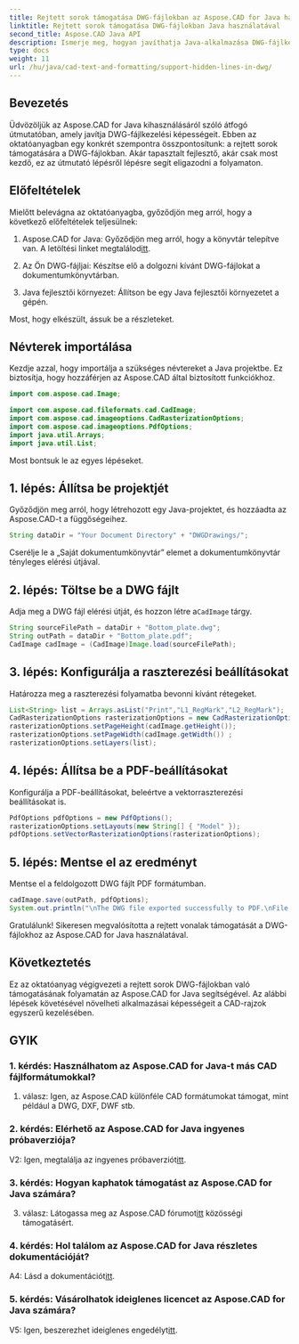 ```yaml
---
title: Rejtett sorok támogatása DWG-fájlokban az Aspose.CAD for Java használatával
linktitle: Rejtett sorok támogatása DWG-fájlokban Java használatával
second_title: Aspose.CAD Java API
description: Ismerje meg, hogyan javíthatja Java-alkalmazása DWG-fájlkezelési képességeit az Aspose.CAD használatával. Kövesse lépésenkénti útmutatónkat a rejtett vonalak támogatásához. Fokozza könnyedén CAD-rajzkezelését.
type: docs
weight: 11
url: /hu/java/cad-text-and-formatting/support-hidden-lines-in-dwg/
---
```

## Bevezetés

Üdvözöljük az Aspose.CAD for Java kihasználásáról szóló átfogó útmutatóban, amely javítja DWG-fájlkezelési képességeit. Ebben az oktatóanyagban egy konkrét szempontra összpontosítunk: a rejtett sorok támogatására a DWG-fájlokban. Akár tapasztalt fejlesztő, akár csak most kezdő, ez az útmutató lépésről lépésre segít eligazodni a folyamaton.

## Előfeltételek

Mielőtt belevágna az oktatóanyagba, győződjön meg arról, hogy a következő előfeltételek teljesülnek:

1.  Aspose.CAD for Java: Győződjön meg arról, hogy a könyvtár telepítve van. A letöltési linket megtalálod[itt](https://releases.aspose.com/cad/java/).

2. Az Ön DWG-fájljai: Készítse elő a dolgozni kívánt DWG-fájlokat a dokumentumkönyvtárban.

3. Java fejlesztői környezet: Állítson be egy Java fejlesztői környezetet a gépén.

Most, hogy elkészült, ássuk be a részleteket.

## Névterek importálása

Kezdje azzal, hogy importálja a szükséges névtereket a Java projektbe. Ez biztosítja, hogy hozzáférjen az Aspose.CAD által biztosított funkciókhoz.

```java
import com.aspose.cad.Image;

import com.aspose.cad.fileformats.cad.CadImage;
import com.aspose.cad.imageoptions.CadRasterizationOptions;
import com.aspose.cad.imageoptions.PdfOptions;
import java.util.Arrays;
import java.util.List;
```

Most bontsuk le az egyes lépéseket.

## 1. lépés: Állítsa be projektjét

Győződjön meg arról, hogy létrehozott egy Java-projektet, és hozzáadta az Aspose.CAD-t a függőségeihez.

```java
String dataDir = "Your Document Directory" + "DWGDrawings/";
```

Cserélje le a „Saját dokumentumkönyvtár” elemet a dokumentumkönyvtár tényleges elérési útjával.

## 2. lépés: Töltse be a DWG fájlt

 Adja meg a DWG fájl elérési útját, és hozzon létre a`CadImage` tárgy.

```java
String sourceFilePath = dataDir + "Bottom_plate.dwg";
String outPath = dataDir + "Bottom_plate.pdf";
CadImage cadImage = (CadImage)Image.load(sourceFilePath);
```

## 3. lépés: Konfigurálja a raszterezési beállításokat

Határozza meg a raszterezési folyamatba bevonni kívánt rétegeket.

```java
List<String> list = Arrays.asList("Print","L1_RegMark","L2_RegMark");
CadRasterizationOptions rasterizationOptions = new CadRasterizationOptions();
rasterizationOptions.setPageHeight(cadImage.getHeight());
rasterizationOptions.setPageWidth(cadImage.getWidth()) ;
rasterizationOptions.setLayers(list);
```

## 4. lépés: Állítsa be a PDF-beállításokat

Konfigurálja a PDF-beállításokat, beleértve a vektorraszterezési beállításokat is.

```java
PdfOptions pdfOptions = new PdfOptions();
rasterizationOptions.setLayouts(new String[] { "Model" });
pdfOptions.setVectorRasterizationOptions(rasterizationOptions);
```

## 5. lépés: Mentse el az eredményt

Mentse el a feldolgozott DWG fájlt PDF formátumban.

```java
cadImage.save(outPath, pdfOptions);
System.out.println("\nThe DWG file exported successfully to PDF.\nFile saved at " + dataDir);
```

Gratulálunk! Sikeresen megvalósította a rejtett vonalak támogatását a DWG-fájlokhoz az Aspose.CAD for Java használatával.

## Következtetés

Ez az oktatóanyag végigvezeti a rejtett sorok DWG-fájlokban való támogatásának folyamatán az Aspose.CAD for Java segítségével. Az alábbi lépések követésével növelheti alkalmazásai képességeit a CAD-rajzok egyszerű kezelésében.

## GYIK

### 1. kérdés: Használhatom az Aspose.CAD for Java-t más CAD fájlformátumokkal?

1. válasz: Igen, az Aspose.CAD különféle CAD formátumokat támogat, mint például a DWG, DXF, DWF stb.

### 2. kérdés: Elérhető az Aspose.CAD for Java ingyenes próbaverziója?

 V2: Igen, megtalálja az ingyenes próbaverziót[itt](https://releases.aspose.com/).

### 3. kérdés: Hogyan kaphatok támogatást az Aspose.CAD for Java számára?

 3. válasz: Látogassa meg az Aspose.CAD fórumot[itt](https://forum.aspose.com/c/cad/19) közösségi támogatásért.

### 4. kérdés: Hol találom az Aspose.CAD for Java részletes dokumentációját?

 A4: Lásd a dokumentációt[itt](https://reference.aspose.com/cad/java/).

### 5. kérdés: Vásárolhatok ideiglenes licencet az Aspose.CAD for Java számára?

 V5: Igen, beszerezhet ideiglenes engedélyt[itt](https://purchase.aspose.com/temporary-license/).
